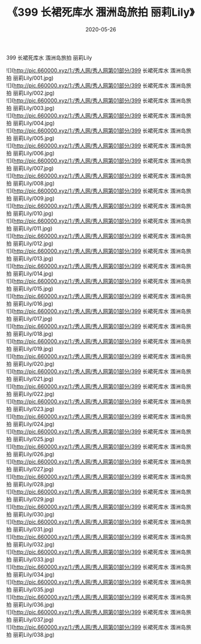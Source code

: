﻿---
layout: post
title:  《399 长裙死库水 涠洲岛旅拍 丽莉Lily》
date:   2020-05-26
img: http://pic.660000.xyz/1:/秀人网/秀人网第01部分/399 长裙死库水 涠洲岛旅拍 丽莉Lily/000.jpg
categories: [美女, 清纯, 唯美]
---

399 长裙死库水 涠洲岛旅拍 丽莉Lily

  ![](http://pic.660000.xyz/1:/秀人网/秀人网第01部分/399 长裙死库水 涠洲岛旅拍 丽莉Lily/001.jpg) <br> ![](http://pic.660000.xyz/1:/秀人网/秀人网第01部分/399 长裙死库水 涠洲岛旅拍 丽莉Lily/002.jpg) <br> ![](http://pic.660000.xyz/1:/秀人网/秀人网第01部分/399 长裙死库水 涠洲岛旅拍 丽莉Lily/003.jpg) <br> ![](http://pic.660000.xyz/1:/秀人网/秀人网第01部分/399 长裙死库水 涠洲岛旅拍 丽莉Lily/004.jpg) <br> ![](http://pic.660000.xyz/1:/秀人网/秀人网第01部分/399 长裙死库水 涠洲岛旅拍 丽莉Lily/005.jpg) <br> ![](http://pic.660000.xyz/1:/秀人网/秀人网第01部分/399 长裙死库水 涠洲岛旅拍 丽莉Lily/006.jpg) <br> ![](http://pic.660000.xyz/1:/秀人网/秀人网第01部分/399 长裙死库水 涠洲岛旅拍 丽莉Lily/007.jpg) <br> ![](http://pic.660000.xyz/1:/秀人网/秀人网第01部分/399 长裙死库水 涠洲岛旅拍 丽莉Lily/008.jpg) <br> ![](http://pic.660000.xyz/1:/秀人网/秀人网第01部分/399 长裙死库水 涠洲岛旅拍 丽莉Lily/009.jpg) <br> ![](http://pic.660000.xyz/1:/秀人网/秀人网第01部分/399 长裙死库水 涠洲岛旅拍 丽莉Lily/010.jpg) <br> ![](http://pic.660000.xyz/1:/秀人网/秀人网第01部分/399 长裙死库水 涠洲岛旅拍 丽莉Lily/011.jpg) <br> ![](http://pic.660000.xyz/1:/秀人网/秀人网第01部分/399 长裙死库水 涠洲岛旅拍 丽莉Lily/012.jpg) <br> ![](http://pic.660000.xyz/1:/秀人网/秀人网第01部分/399 长裙死库水 涠洲岛旅拍 丽莉Lily/013.jpg) <br> ![](http://pic.660000.xyz/1:/秀人网/秀人网第01部分/399 长裙死库水 涠洲岛旅拍 丽莉Lily/014.jpg) <br> ![](http://pic.660000.xyz/1:/秀人网/秀人网第01部分/399 长裙死库水 涠洲岛旅拍 丽莉Lily/015.jpg) <br> ![](http://pic.660000.xyz/1:/秀人网/秀人网第01部分/399 长裙死库水 涠洲岛旅拍 丽莉Lily/016.jpg) <br> ![](http://pic.660000.xyz/1:/秀人网/秀人网第01部分/399 长裙死库水 涠洲岛旅拍 丽莉Lily/017.jpg) <br> ![](http://pic.660000.xyz/1:/秀人网/秀人网第01部分/399 长裙死库水 涠洲岛旅拍 丽莉Lily/018.jpg) <br> ![](http://pic.660000.xyz/1:/秀人网/秀人网第01部分/399 长裙死库水 涠洲岛旅拍 丽莉Lily/019.jpg) <br> ![](http://pic.660000.xyz/1:/秀人网/秀人网第01部分/399 长裙死库水 涠洲岛旅拍 丽莉Lily/020.jpg) <br> ![](http://pic.660000.xyz/1:/秀人网/秀人网第01部分/399 长裙死库水 涠洲岛旅拍 丽莉Lily/021.jpg) <br> ![](http://pic.660000.xyz/1:/秀人网/秀人网第01部分/399 长裙死库水 涠洲岛旅拍 丽莉Lily/022.jpg) <br> ![](http://pic.660000.xyz/1:/秀人网/秀人网第01部分/399 长裙死库水 涠洲岛旅拍 丽莉Lily/023.jpg) <br> ![](http://pic.660000.xyz/1:/秀人网/秀人网第01部分/399 长裙死库水 涠洲岛旅拍 丽莉Lily/024.jpg) <br> ![](http://pic.660000.xyz/1:/秀人网/秀人网第01部分/399 长裙死库水 涠洲岛旅拍 丽莉Lily/025.jpg) <br> ![](http://pic.660000.xyz/1:/秀人网/秀人网第01部分/399 长裙死库水 涠洲岛旅拍 丽莉Lily/026.jpg) <br> ![](http://pic.660000.xyz/1:/秀人网/秀人网第01部分/399 长裙死库水 涠洲岛旅拍 丽莉Lily/027.jpg) <br> ![](http://pic.660000.xyz/1:/秀人网/秀人网第01部分/399 长裙死库水 涠洲岛旅拍 丽莉Lily/028.jpg) <br> ![](http://pic.660000.xyz/1:/秀人网/秀人网第01部分/399 长裙死库水 涠洲岛旅拍 丽莉Lily/029.jpg) <br> ![](http://pic.660000.xyz/1:/秀人网/秀人网第01部分/399 长裙死库水 涠洲岛旅拍 丽莉Lily/030.jpg) <br> ![](http://pic.660000.xyz/1:/秀人网/秀人网第01部分/399 长裙死库水 涠洲岛旅拍 丽莉Lily/031.jpg) <br> ![](http://pic.660000.xyz/1:/秀人网/秀人网第01部分/399 长裙死库水 涠洲岛旅拍 丽莉Lily/032.jpg) <br> ![](http://pic.660000.xyz/1:/秀人网/秀人网第01部分/399 长裙死库水 涠洲岛旅拍 丽莉Lily/033.jpg) <br> ![](http://pic.660000.xyz/1:/秀人网/秀人网第01部分/399 长裙死库水 涠洲岛旅拍 丽莉Lily/034.jpg) <br> ![](http://pic.660000.xyz/1:/秀人网/秀人网第01部分/399 长裙死库水 涠洲岛旅拍 丽莉Lily/035.jpg) <br> ![](http://pic.660000.xyz/1:/秀人网/秀人网第01部分/399 长裙死库水 涠洲岛旅拍 丽莉Lily/036.jpg) <br> ![](http://pic.660000.xyz/1:/秀人网/秀人网第01部分/399 长裙死库水 涠洲岛旅拍 丽莉Lily/037.jpg) <br> ![](http://pic.660000.xyz/1:/秀人网/秀人网第01部分/399 长裙死库水 涠洲岛旅拍 丽莉Lily/038.jpg) <br>